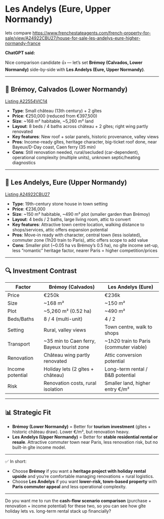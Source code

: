 # Les Andelys (Eure, Upper Normandy)

lets compare https://www.frenchestateagents.com/french-property-for-sale/view/A24922CBU27/house-for-sale-les-andelys-eure-higher-normandy-france

**ChatGPT said:**

Nice comparison candidate 👍 — let’s set **Brémoy (Calvados, Lower Normandy)** side-by-side with **Les Andelys (Eure, Upper Normandy)**.

***

## 🏰 Brémoy, Calvados (Lower Normandy)

[Listing A22554VIC14](https://www.frenchestateagents.com/french-property-for-sale/view/A22554VIC14/house-for-sale-br%C3%A9moy-calvados-normandy-france)

* **Type**: Small château (13th century) + 2 gîtes
* **Price**: €250,000 (reduced from €397,500)
* **Size**: \~168 m² habitable, \~5,260 m² land
* **Layout**: 8 beds / 4 baths across château + 2 gîtes; right wing partly renovated
* **Key features**: New roof + solar panels, historic provenance, valley views
* **Pros**: Income-ready gîtes, heritage character, big-ticket roof done, near Bayeux/D-Day coast, Caen ferry (35 min)
* **Cons**: Still renovation needed, rural/secluded (car-dependent), operational complexity (multiple units), unknown septic/heating diagnostics

***

## 🏡 Les Andelys, Eure (Upper Normandy)

[Listing A24922CBU27](https://www.frenchestateagents.com/french-property-for-sale/view/A24922CBU27/house-for-sale-les-andelys-eure-higher-normandy-france)

* **Type**: 19th-century stone house in town setting
* **Price**: €236,000
* **Size**: \~150 m² habitable, \~490 m² plot (smaller garden than Brémoy)
* **Layout**: 4 beds / 2 baths, large living room, attic to convert
* **Key features**: Attractive town centre location, walking distance to shops/services, attic offers expansion potential
* **Pros**: Move-in ready with character, central town (less isolated), commuter zone (1h20 train to Paris), attic offers scope to add value
* **Cons**: Smaller plot (\~0.05 ha vs Brémoy’s 0.5 ha), no gîte income set-up, less “romantic” heritage factor, nearer Paris = higher competition/prices

***

## 🔍 Investment Contrast

| Factor           | **Brémoy (Calvados)**                       | **Les Andelys (Eure)**                  |
| ---------------- | ------------------------------------------- | --------------------------------------- |
| Price            | €250k                                       | €236k                                   |
| Size             | \~168 m²                                    | \~150 m²                                |
| Plot             | \~5,260 m² (0.52 ha)                        | \~490 m²                                |
| Beds/Baths       | 8 / 4 (multi-unit)                          | 4 / 2                                   |
| Setting          | Rural, valley views                         | Town centre, walk to shops              |
| Transport        | \~35 min to Caen ferry, Bayeux tourist zone | \~1h20 train to Paris (commuter viable) |
| Renovation       | Château wing partly renovated               | Attic conversion potential              |
| Income potential | Holiday lets (2 gîtes + château)            | Long-term rental / B\&B potential       |
| Risk             | Renovation costs, rural isolation           | Smaller land, higher entry €/m²         |

***

## 📊 Strategic Fit

* **Brémoy (Lower Normandy)** = Better for **tourism investment** (gîtes + historic château draw). Lower €/m², but renovation heavy.
* **Les Andelys (Upper Normandy)** = Better for **stable residential rental or resale**. Attractive commuter town near Paris, less renovation risk, but no built-in gîte income model.

***

✅ In short:

* Choose **Brémoy** if you want a **heritage project with holiday rental upside** and you’re comfortable managing renovations + rural logistics.
* Choose **Les Andelys** if you want **lower-risk, town-based property** with **Paris commuter appeal** and less operational complexity.

***

Do you want me to run the **cash-flow scenario comparison** (purchase + renovation + income potential) for these two, so you can see how gîte holiday lets vs. long-term rental stack up financially?
